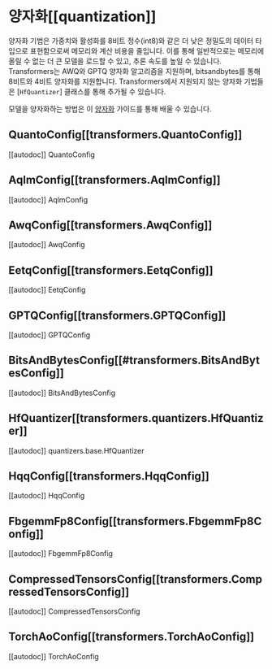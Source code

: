 <!--Copyright 2023 The HuggingFace Team. All rights reserved.

Licensed under the Apache License, Version 2.0 (the "License"); you may not use this file except in compliance with
the License. You may obtain a copy of the License at

http://www.apache.org/licenses/LICENSE-2.0

Unless required by applicable law or agreed to in writing, software distributed under the License is distributed on
an "AS IS" BASIS, WITHOUT WARRANTIES OR CONDITIONS OF ANY KIND, either express or implied. See the License for the
specific language governing permissions and limitations under the License.

⚠️ Note that this file is in Markdown but contain specific syntax for our doc-builder (similar to MDX) that may not be
rendered properly in your Markdown viewer.

-->

# 양자화[[quantization]]



양자화 기법은 가중치와 활성화를 8비트 정수(int8)와 같은 더 낮은 정밀도의 데이터 타입으로 표현함으로써 메모리와 계산 비용을 줄입니다. 이를 통해 일반적으로는 메모리에 올릴 수 없는 더 큰 모델을 로드할 수 있고, 추론 속도를 높일 수 있습니다. Transformers는 AWQ와 GPTQ 양자화 알고리즘을 지원하며, bitsandbytes를 통해 8비트와 4비트 양자화를 지원합니다.
Transformers에서 지원되지 않는 양자화 기법들은 [`HfQuantizer`] 클래스를 통해 추가될 수 있습니다.

<Tip>

모델을 양자화하는 방법은 이 [양자화](../quantization) 가이드를 통해 배울 수 있습니다.

</Tip>

## QuantoConfig[[transformers.QuantoConfig]]

[[autodoc]] QuantoConfig

## AqlmConfig[[transformers.AqlmConfig]]

[[autodoc]] AqlmConfig

## AwqConfig[[transformers.AwqConfig]]

[[autodoc]] AwqConfig

## EetqConfig[[transformers.EetqConfig]]
[[autodoc]] EetqConfig

## GPTQConfig[[transformers.GPTQConfig]]

[[autodoc]] GPTQConfig

## BitsAndBytesConfig[[#transformers.BitsAndBytesConfig]]

[[autodoc]] BitsAndBytesConfig

## HfQuantizer[[transformers.quantizers.HfQuantizer]]

[[autodoc]] quantizers.base.HfQuantizer

## HqqConfig[[transformers.HqqConfig]]

[[autodoc]] HqqConfig

## FbgemmFp8Config[[transformers.FbgemmFp8Config]]

[[autodoc]] FbgemmFp8Config

## CompressedTensorsConfig[[transformers.CompressedTensorsConfig]]

[[autodoc]] CompressedTensorsConfig

## TorchAoConfig[[transformers.TorchAoConfig]]

[[autodoc]] TorchAoConfig
